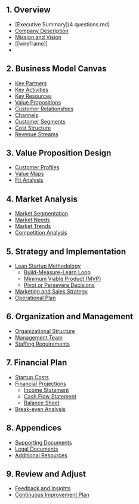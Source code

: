 ## 1. Overview
- [Executive Summary](4 questions.md)
- [Company Description](Company%20Description.md)
- [Mission and Vision](Mission%20and%20Vision.md)
- [[wireframe]]
- 
## 2. Business Model Canvas
- [Key Partners](Education-Learning.md)
- [Key Activities](Key%20Activities.md)
- [Key Resources](Key%20Resources.md)
- [Value Propositions](Value%20Propositions.md)
- [Customer Relationships](Customer%20Relationships.md)
- [Channels](Channels.md)
- [Customer Segments](Customer%20Segments.md)
- [Cost Structure](Cost%20Structure.md)
- [Revenue Streams](Revenue%20Streams.md)

## 3. Value Proposition Design
- [Customer Profiles](Customer%20Profiles.md)
- [Value Maps](Value%20Maps.md)
- [Fit Analysis](Fit%20Analysis.md)

## 4. Market Analysis
- [Market Segmentation](Market%20Segmentation.md)
- [Market Needs](Market%20Needs.md)
- [Market Trends](Market%20Trends.md)
- [Competition Analysis](Competition%20Analysis.md)

## 5. Strategy and Implementation
- [Lean Startup Methodology](Lean%20Startup%20Methodology.md)
  - [Build-Measure-Learn Loop](Build-Measure-Learn%20Loop.md)
  - [Minimum Viable Product (MVP)](Minimum%20Viable%20Product%20(MVP).md)
  - [Pivot or Persevere Decisions](Pivot%20or%20Persevere%20Decisions.md)
- [Marketing and Sales Strategy](Marketing%20and%20Sales%20Strategy.md)
- [Operational Plan](Operational%20Plan.md)

## 6. Organization and Management
- [Organizational Structure](Organizational%20Structure.md)
- [Management Team](Management%20Team.md)
- [Staffing Requirements](Staffing%20Requirements.md)

## 7. Financial Plan
- [Startup Costs](Startup%20Costs.md)
- [Financial Projections](Financial%20Projections.md)
  - [Income Statement](Income%20Statement.md)
  - [Cash Flow Statement](Cash%20Flow%20Statement.md)
  - [Balance Sheet](Balance%20Sheet.md)
- [Break-even Analysis](Break-even%20Analysis.md)

## 8. Appendices
- [Supporting Documents](Supporting%20Documents.md)
- [Legal Documents](Legal%20Documents.md)
- [Additional Resources](Additional%20Resources.md)

## 9. Review and Adjust
- [Feedback and Insights](Feedback%20and%20Insights.md)
- [Continuous Improvement Plan](Continuous%20Improvement%20Plan.md)
```